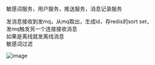敏感词服务，用户服务，推送服务，消息记录服务

发消息接收到发mq，从mq取出，生成id，存redis的sort set，   
发mq触发另一个连接接收消息    
如果是离线就发离线消息   
敏感词过滤   

![image](https://user-images.githubusercontent.com/24344673/149328174-409d623a-1e11-49b4-862d-3929bdf8bffa.png)
